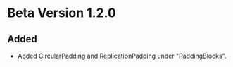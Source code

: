 # Beta Version 1.2.0

## Added

* Added CircularPadding and ReplicationPadding under "PaddingBlocks".
